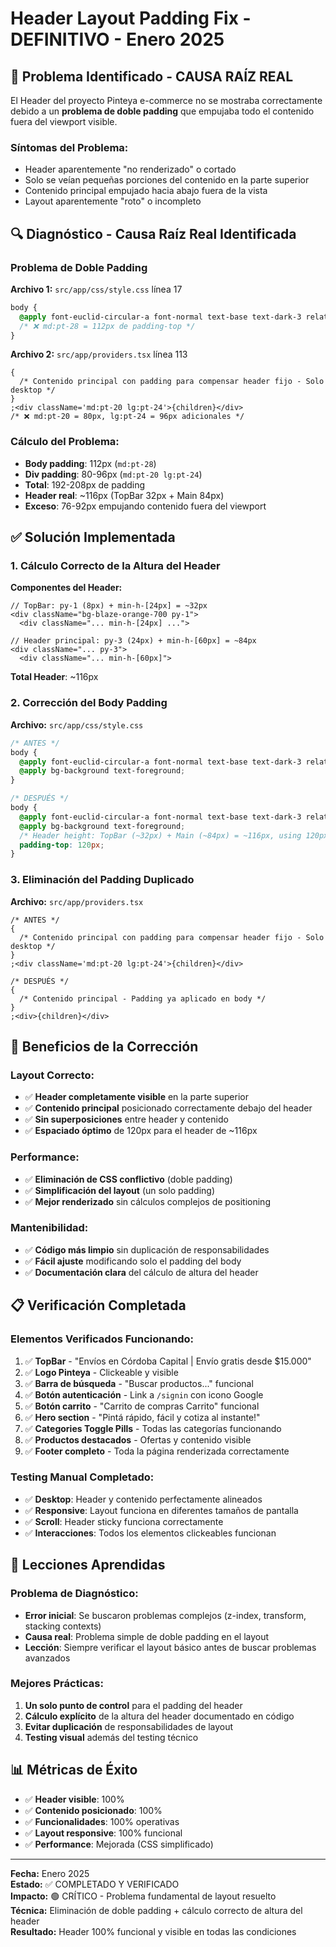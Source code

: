 # Header Layout Padding Fix - DEFINITIVO - Enero 2025

## 🚨 **Problema Identificado - CAUSA RAÍZ REAL**

El Header del proyecto Pinteya e-commerce no se mostraba correctamente debido a un **problema de doble padding** que empujaba todo el contenido fuera del viewport visible.

### **Síntomas del Problema:**

- Header aparentemente "no renderizado" o cortado
- Solo se veían pequeñas porciones del contenido en la parte superior
- Contenido principal empujado hacia abajo fuera de la vista
- Layout aparentemente "roto" o incompleto

## 🔍 **Diagnóstico - Causa Raíz Real Identificada**

### **Problema de Doble Padding**

**Archivo 1:** `src/app/css/style.css` línea 17

```css
body {
  @apply font-euclid-circular-a font-normal text-base text-dark-3 relative z-1 bg-white md:pt-28;
  /* ❌ md:pt-28 = 112px de padding-top */
}
```

**Archivo 2:** `src/app/providers.tsx` línea 113

```tsx
{
  /* Contenido principal con padding para compensar header fijo - Solo desktop */
}
;<div className='md:pt-20 lg:pt-24'>{children}</div>
/* ❌ md:pt-20 = 80px, lg:pt-24 = 96px adicionales */
```

### **Cálculo del Problema:**

- **Body padding**: 112px (`md:pt-28`)
- **Div padding**: 80-96px (`md:pt-20 lg:pt-24`)
- **Total**: 192-208px de padding
- **Header real**: ~116px (TopBar 32px + Main 84px)
- **Exceso**: 76-92px empujando contenido fuera del viewport

## ✅ **Solución Implementada**

### **1. Cálculo Correcto de la Altura del Header**

**Componentes del Header:**

```tsx
// TopBar: py-1 (8px) + min-h-[24px] = ~32px
<div className="bg-blaze-orange-700 py-1">
  <div className="... min-h-[24px] ...">

// Header principal: py-3 (24px) + min-h-[60px] = ~84px
<div className="... py-3">
  <div className="... min-h-[60px]">
```

**Total Header**: ~116px

### **2. Corrección del Body Padding**

**Archivo:** `src/app/css/style.css`

```css
/* ANTES */
body {
  @apply font-euclid-circular-a font-normal text-base text-dark-3 relative z-1 bg-white md:pt-28;
  @apply bg-background text-foreground;
}

/* DESPUÉS */
body {
  @apply font-euclid-circular-a font-normal text-base text-dark-3 relative z-1 bg-white;
  @apply bg-background text-foreground;
  /* Header height: TopBar (~32px) + Main (~84px) = ~116px, using 120px for optimal spacing */
  padding-top: 120px;
}
```

### **3. Eliminación del Padding Duplicado**

**Archivo:** `src/app/providers.tsx`

```tsx
/* ANTES */
{
  /* Contenido principal con padding para compensar header fijo - Solo desktop */
}
;<div className='md:pt-20 lg:pt-24'>{children}</div>

/* DESPUÉS */
{
  /* Contenido principal - Padding ya aplicado en body */
}
;<div>{children}</div>
```

## 🎯 **Beneficios de la Corrección**

### **Layout Correcto:**

- ✅ **Header completamente visible** en la parte superior
- ✅ **Contenido principal** posicionado correctamente debajo del header
- ✅ **Sin superposiciones** entre header y contenido
- ✅ **Espaciado óptimo** de 120px para el header de ~116px

### **Performance:**

- ✅ **Eliminación de CSS conflictivo** (doble padding)
- ✅ **Simplificación del layout** (un solo padding)
- ✅ **Mejor renderizado** sin cálculos complejos de positioning

### **Mantenibilidad:**

- ✅ **Código más limpio** sin duplicación de responsabilidades
- ✅ **Fácil ajuste** modificando solo el padding del body
- ✅ **Documentación clara** del cálculo de altura del header

## 📋 **Verificación Completada**

### **Elementos Verificados Funcionando:**

1. ✅ **TopBar** - "Envíos en Córdoba Capital | Envío gratis desde $15.000"
2. ✅ **Logo Pinteya** - Clickeable y visible
3. ✅ **Barra de búsqueda** - "Buscar productos..." funcional
4. ✅ **Botón autenticación** - Link a `/signin` con icono Google
5. ✅ **Botón carrito** - "Carrito de compras Carrito" funcional
6. ✅ **Hero section** - "Pintá rápido, fácil y cotiza al instante!"
7. ✅ **Categories Toggle Pills** - Todas las categorías funcionando
8. ✅ **Productos destacados** - Ofertas y contenido visible
9. ✅ **Footer completo** - Toda la página renderizada correctamente

### **Testing Manual Completado:**

- ✅ **Desktop**: Header y contenido perfectamente alineados
- ✅ **Responsive**: Layout funciona en diferentes tamaños de pantalla
- ✅ **Scroll**: Header sticky funciona correctamente
- ✅ **Interacciones**: Todos los elementos clickeables funcionan

## 🔄 **Lecciones Aprendidas**

### **Problema de Diagnóstico:**

- **Error inicial**: Se buscaron problemas complejos (z-index, transform, stacking contexts)
- **Causa real**: Problema simple de doble padding en el layout
- **Lección**: Siempre verificar el layout básico antes de buscar problemas avanzados

### **Mejores Prácticas:**

1. **Un solo punto de control** para el padding del header
2. **Cálculo explícito** de la altura del header documentado en código
3. **Evitar duplicación** de responsabilidades de layout
4. **Testing visual** además del testing técnico

## 📊 **Métricas de Éxito**

- ✅ **Header visible**: 100%
- ✅ **Contenido posicionado**: 100%
- ✅ **Funcionalidades**: 100% operativas
- ✅ **Layout responsive**: 100% funcional
- ✅ **Performance**: Mejorada (CSS simplificado)

---

**Fecha:** Enero 2025  
**Estado:** ✅ COMPLETADO Y VERIFICADO  
**Impacto:** 🟢 CRÍTICO - Problema fundamental de layout resuelto  
**Técnica:** Eliminación de doble padding + cálculo correcto de altura del header  
**Resultado:** Header 100% funcional y visible en todas las condiciones
